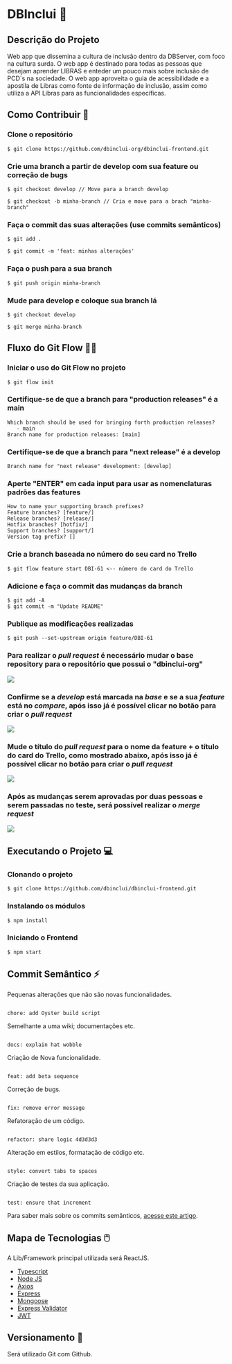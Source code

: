 
# DBInclui 💭

## Descrição do Projeto

Web app que dissemina a cultura de inclusão dentro da DBServer, com foco na cultura surda. O web app é destinado para todas as pessoas que desejam aprender LIBRAS e enteder um pouco mais sobre inclusão de PCD`s na sociedade. O web app aproveita o guia de acessibilidade e a apostila de Libras como fonte de informação de inclusão, assim como utiliza a API Libras para as funcionalidades específicas.

## Como Contribuir 🤔

### Clone o repositório

```
$ git clone https://github.com/dbinclui-org/dbinclui-frontend.git
```

### Crie uma branch a partir de develop com sua feature ou correção de bugs

```
$ git checkout develop // Move para a branch develop
```

```
$ git checkout -b minha-branch // Cria e move para a brach "minha-branch"
```

### Faça o commit das suas alterações (use commits semânticos)

```
$ git add .
```

```
$ git commit -m 'feat: minhas alterações'
```

### Faça o push para a sua branch

```
$ git push origin minha-branch
```

### Mude para develop e coloque sua branch lá

```
$ git checkout develop
```

```
$ git merge minha-branch
```

## Fluxo do Git Flow 👨‍💻

### Iniciar o uso do Git Flow no projeto
```
$ git flow init
```

### Certifique-se de que a branch para "production releases" é a main
```
Which branch should be used for bringing forth production releases?
   - main
Branch name for production releases: [main] 
```

### Certifique-se de que a branch para "next release" é a develop
```
Branch name for "next release" development: [develop] 
```

### Aperte "ENTER" em cada input para usar as nomenclaturas padrões das features
```
How to name your supporting branch prefixes?
Feature branches? [feature/] 
Release branches? [release/] 
Hotfix branches? [hotfix/] 
Support branches? [support/] 
Version tag prefix? []
```

### Crie a branch baseada no número do seu card no Trello
```
$ git flow feature start DBI-61 <-- número do card do Trello
```

### Adicione e faça o commit das mudanças da branch
```
$ git add -A
$ git commit -m "Update README"
```

### Publique as modificações realizadas
```
$ git push --set-upstream origin feature/DBI-61
```

### Para realizar o *pull request* é necessário mudar o base repository para o repositório que possui o "dbinclui-org"
<img src="https://i.imgur.com/2D3kkjl.png"/>

### Confirme se a *develop* está marcada na *base* e se a sua *feature* está no *compare*, após isso já é possível clicar no botão para criar o *pull request*
<img src="https://i.imgur.com/kRLdwkc.png"/>

### Mude o título do *pull request* para o nome da feature + o título do card do Trello, como mostrado abaixo, após isso já é possível clicar no botão para criar o *pull request*
<img src="https://i.imgur.com/AZywbED.png"/>

### Após as mudanças serem aprovadas por duas pessoas e serem passadas no teste, será possível realizar o *merge request*
<img src="https://i.imgur.com/V76w9Bh.png"/>

## Executando o Projeto 💻

### Clonando o projeto

```
$ git clone https://github.com/dbinclui/dbinclui-frontend.git
```

### Instalando os módulos

```
$ npm install
```

### Iniciando o Frontend

```
$ npm start
```

## Commit Semântico ⚡

Pequenas alterações que não são novas funcionalidades.

```

chore: add Oyster build script

```

Semelhante a uma wiki; documentações etc.

```

docs: explain hat wobble

```

Criação de Nova funcionalidade.

```

feat: add beta sequence

```

Correção de bugs.

```

fix: remove error message

```

Refatoração de um código.

```

refactor: share logic 4d3d3d3

```

Alteração em estilos, formatação de código etc.

```

style: convert tabs to spaces

```

Criação de testes da sua aplicação.

```

test: ensure that increment

```

Para saber mais sobre os commits semânticos, [acesse este artigo](https://blog.geekhunter.com.br/o-que-e-commit-e-como-usar-commits-semanticos/).

## Mapa de Tecnologias 🖱️

A Lib/Framework principal utilizada será ReactJS.

- [Typescript](https://www.typescriptlang.org/download)
- [Node JS](https://nodejs.org/en/)
- [Axios](https://www.npmjs.com/package/axios)
- [Express](https://expressjs.com/pt-br/)
- [Mongoose](https://mongoosejs.com/)
- [Express Validator](https://www.npmjs.com/package/express-validator)
- [JWT](https://jwt.io/)

## Versionamento 🌲

Será utilizado Git com Github.